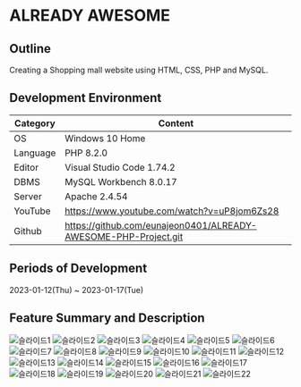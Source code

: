 # ALREADY AWESOME

## Outline
Creating a Shopping mall website using HTML, CSS, PHP and MySQL.   

## Development Environment
| Category | Content |
| --- | --- |
| OS | Windows 10 Home |
| Language | PHP 8.2.0 |
| Editor | Visual Studio Code 1.74.2 |
| DBMS | MySQL Workbench 8.0.17 |
| Server | Apache 2.4.54 |
| YouTube |  https://www.youtube.com/watch?v=uP8jom6Zs28 |
| Github | https://github.com/eunajeon0401/ALREADY-AWESOME-PHP-Project.git |

## Periods of Development
2023-01-12(Thu) ~ 2023-01-17(Tue)

## Feature Summary and Description

![슬라이드1](https://user-images.githubusercontent.com/115531867/215680598-c68c872a-b8f5-4168-a558-4322feb9ce35.JPG)
![슬라이드2](https://user-images.githubusercontent.com/115531867/215680605-6c3175a7-73fa-4d2b-9b29-f454a154a83d.JPG)
![슬라이드3](https://user-images.githubusercontent.com/115531867/215680606-751ca5fc-88d3-4a46-88b9-1fd5d3645634.JPG)
![슬라이드4](https://user-images.githubusercontent.com/115531867/215680608-91570cd8-6d98-4cd7-9612-77e4d27f61ec.JPG)
![슬라이드5](https://user-images.githubusercontent.com/115531867/215680610-8e5d1e08-a5db-4506-87e3-c0bd3a987046.JPG)
![슬라이드6](https://user-images.githubusercontent.com/115531867/215680612-5c9e3545-65f4-45c7-8e60-7797025634fe.JPG)
![슬라이드7](https://user-images.githubusercontent.com/115531867/215680615-b25b3757-d6de-4ff1-a080-3a4ee09c5718.JPG)
![슬라이드8](https://user-images.githubusercontent.com/115531867/215680616-564c1ebe-5371-4ed1-bbc3-7e5d1b7ae36e.JPG)
![슬라이드9](https://user-images.githubusercontent.com/115531867/215680618-93b3769e-808a-4c0c-870a-288462d8634d.JPG)
![슬라이드10](https://user-images.githubusercontent.com/115531867/215680621-b0a442c5-869f-4006-b2e4-e6482d2bfafa.JPG)
![슬라이드11](https://user-images.githubusercontent.com/115531867/215680622-f9783d5d-4275-4d27-9f91-be88b33ba60a.JPG)
![슬라이드12](https://user-images.githubusercontent.com/115531867/215680625-513c1cd9-318c-4efd-b66c-5f196cac761e.JPG)
![슬라이드13](https://user-images.githubusercontent.com/115531867/215680628-a3766e66-2c93-4a54-80ac-f2c3c2093c21.JPG)
![슬라이드14](https://user-images.githubusercontent.com/115531867/215680630-96fee0f6-4f42-45c4-82b9-ab1e160bd802.JPG)
![슬라이드15](https://user-images.githubusercontent.com/115531867/215680634-6845d118-a8cc-453d-862f-14a3b325c870.JPG)
![슬라이드16](https://user-images.githubusercontent.com/115531867/215680639-76df58ed-a24e-405c-87ef-b321e283320d.JPG)
![슬라이드17](https://user-images.githubusercontent.com/115531867/215680643-e2f74e8a-0d56-471f-a5cb-fbb8aa4e6a8c.JPG)
![슬라이드18](https://user-images.githubusercontent.com/115531867/215680645-cca7a726-f7df-46b2-8048-a8efd04c6d0c.JPG)
![슬라이드19](https://user-images.githubusercontent.com/115531867/215680646-b5439b5c-62be-41bb-b97b-7eb0ccb685eb.JPG)
![슬라이드20](https://user-images.githubusercontent.com/115531867/215680647-879bca86-766a-4546-905b-863edfad63fd.JPG)
![슬라이드21](https://user-images.githubusercontent.com/115531867/215680649-67309912-44f0-418b-9cfd-7ec17f8343d0.JPG)
![슬라이드22](https://user-images.githubusercontent.com/115531867/215680651-a0fac360-4ed2-4fbf-a4e3-fddfa04e961c.JPG)
